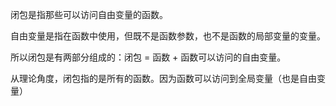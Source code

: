 闭包是指那些可以访问自由变量的函数。

自由变量是指在函数中使用，但既不是函数参数，也不是函数的局部变量的变量。

所以闭包是有两部分组成的：闭包 = 函数 + 函数可以访问的自由变量。

从理论角度，闭包指的是所有的函数。因为函数可以访问到全局变量（也是自由变量）

